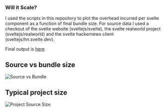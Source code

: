 ### Will it Scale?

I used the scripts in this repository to plot the overhead incurred per svelte component as a function of final bundle size.
For source data I used a checkout of the svelte website (sveltejs/svelte), the svelte realworld project (sveltejs/realworld) and the svelte hackernews client (sveltejs/hn.svelte.dev). 

Final output is [here](https://docs.google.com/spreadsheets/d/e/2PACX-1vSGDqBPFriOPhNAGOMpAF5fYxIrU_AC-aOtX44jrgwhMd-EgRqyjnMBNKqn6s1qwvVy1-he_dgZzwY6/pubhtml?gid=107685215&single=true)

## Source vs bundle size

![Source vs Bundle](https://docs.google.com/spreadsheets/d/e/2PACX-1vSGDqBPFriOPhNAGOMpAF5fYxIrU_AC-aOtX44jrgwhMd-EgRqyjnMBNKqn6s1qwvVy1-he_dgZzwY6/pubchart?oid=196229567&format=image)

## Typical project size

![Project Source Size](https://docs.google.com/spreadsheets/d/e/2PACX-1vSGDqBPFriOPhNAGOMpAF5fYxIrU_AC-aOtX44jrgwhMd-EgRqyjnMBNKqn6s1qwvVy1-he_dgZzwY6/pubchart?oid=176646983&format=image)

